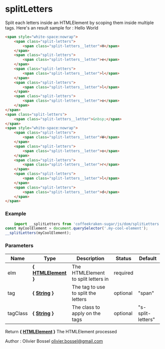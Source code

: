 # splitLetters

Split each letters inside an HTMLElement by scoping them inside multiple tags.
Here's an result sample for : Hello World
```html
<span style="white-space:nowrap">
	<span class="split-letters">
		<span class="split-letters__letter">H</span>
	</span>
	<span class="split-letters">
		<span class="split-letters__letter">e</span>
	</span>
	<span class="split-letters">
		<span class="split-letters__letter">l</span>
	</span>
	<span class="split-letters">
		<span class="split-letters__letter">l</span>
	</span>
	<span class="split-letters">
		<span class="split-letters__letter">o</span>
	</span>
</span>
<span class="split-letters">
	<span class="split-letters__letter">&nbsp;</span>
</span>
<span style="white-space:nowrap">
	<span class="split-letters">
		<span class="split-letters__letter">W</span>
	</span>
	<span class="split-letters">
		<span class="split-letters__letter">o</span>
	</span>
	<span class="split-letters">
		<span class="split-letters__letter">r</span>
	</span>
	<span class="split-letters">
		<span class="split-letters__letter">l</span>
	</span>
	<span class="split-letters">
		<span class="split-letters__letter">d</span>
	</span>
</span>
```


### Example
```js
	import __splitLetters from 'coffeekraken-sugar/js/dom/splitLetters'
const myCoolElement = document.querySelector('.my-cool-element');
__splitLetters(myCoolElement);
```

### Parameters
Name  |  Type  |  Description  |  Status  |  Default
------------  |  ------------  |  ------------  |  ------------  |  ------------
elm  |  **{ [HTMLElement](https://developer.mozilla.org/fr/docs/Web/API/HTMLElement) }**  |  The HTMLElement to split letters in  |  required  |
tag  |  **{ [String](https://developer.mozilla.org/fr/docs/Web/JavaScript/Reference/Objets_globaux/String) }**  |  The tag to use to split the letters  |  optional  |  "span"
tagClass  |  **{ [String](https://developer.mozilla.org/fr/docs/Web/JavaScript/Reference/Objets_globaux/String) }**  |  The class to apply on the tags  |  optional  |  "s-split-letters"

Return **{ [HTMLElement](https://developer.mozilla.org/fr/docs/Web/API/HTMLElement) }** The HTMLElement processed

Author : Olivier Bossel [olivier.bossel@gmail.com](mailto:olivier.bossel@gmail.com)